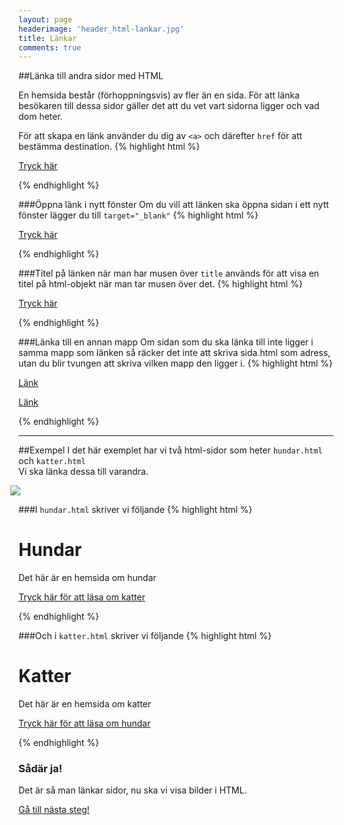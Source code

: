 ```yaml
---
layout: page
headerimage: 'header_html-lankar.jpg'
title: Länkar
comments: true
---
```


##Länka till andra sidor med HTML
<p class="preamble">En hemsida består (förhoppningsvis) av fler än en sida. För att länka besökaren till dessa sidor gäller det att du vet vart sidorna ligger och vad dom heter.</p>

För att skapa en länk använder du dig av ``<a>`` och därefter ``href`` för att bestämma destination.
{% highlight html %}

<a href="min-sida.html">Tryck här</a>

{% endhighlight %}



###Öppna länk i nytt fönster
Om du vill att länken ska öppna sidan i ett nytt fönster lägger du till ``target="_blank"``
{% highlight html %}

<a href="min-sida.html" target="_blank">Tryck här</a>

{% endhighlight %}



###Titel på länken när man har musen över
``title`` används för att visa en titel på html-objekt när man tar musen över det.
{% highlight html %}

<a href="min-sida.html" title="En titel på länken">Tryck här</a>

{% endhighlight %}



###Länka till en annan mapp
Om sidan som du ska länka till inte ligger i samma mapp som länken så räcker det inte att skriva sida.html som adress, utan du blir tvungen att skriva vilken mapp den ligger i.
{% highlight html %}

<a href="undermapp/sida.html">Länk</a> <!-- Länka till undermapp -->

<a href="../sida.html">Länk</a> <!-- Länka till övermapp -->

{% endhighlight %}

<hr/>

##Exempel
I det här exemplet har vi två html-sidor som heter ``hundar.html`` och ``katter.html``  
Vi ska länka dessa till varandra.

<img src="{{ site.url }}/assets/images/asset_html-links-example.png" style="margin-left: -13px;"/>  


###I ``hundar.html`` skriver vi följande
{% highlight html %}

<h1>Hundar</h1>
<p>Det här är en hemsida om hundar</p>
<p><a href="katter.html">Tryck här för att läsa om katter</a></p>

{% endhighlight %}


###Och i ``katter.html`` skriver vi följande
{% highlight html %}

<h1>Katter</h1>
<p>Det här är en hemsida om katter</p>
<p><a href="hundar.html">Tryck här för att läsa om hundar</a></p>

{% endhighlight %}



<div class="success box">
<h3>Sådär ja!</h3>
<p>Det är så man länkar sidor, nu ska vi visa bilder i HTML.</p> 
</div>


<a class="btn btn-next" href="{{ site.url }}/webbdesign/html-bilder/">Gå till nästa steg!</a>
